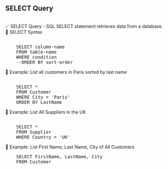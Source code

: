 ## SELECT Query 
<br>
✅ SELECT Query - SQL SELECT statement retrieves data from a database. <br> 
🔷 SELECT Syntax 
<pre> 
	SELECT column-name 
	FROM table-name 
	WHERE condition 
	--ORDER BY sort-order 
</pre>   
🔷 Example: List all customers in Paris sorted by last name 
<pre> 
    SELECT * 
	FROM Customer
	WHERE City = 'Paris'
	ORDER BY LastName
</pre>
🔷 Example: List All Suppliers in the UK
<pre> 
    SELECT * 
	FROM Supplier
	WHERE Country = 'UK'
</pre>
🔷 Example: List First Name, Last Name, City of All Customers 
<pre>
	SELECT FirstName, LastName, City
	FROM Customer
</pre> 
  
